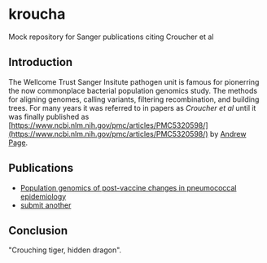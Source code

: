 # kroucha
Mock repository for Sanger publications citing Croucher et al

## Introduction

The Wellcome Trust Sanger Insitute pathogen unit is famous for 
pionerring the now commonplace bacterial population genomics study.
The methods for aligning genomes, calling variants, 
filtering recombination, and building trees. For many years
it was referred to in papers as _Croucher et al_ until
it was finally published as 
[https://www.ncbi.nlm.nih.gov/pmc/articles/PMC5320598/](https://www.ncbi.nlm.nih.gov/pmc/articles/PMC5320598/)
by [Andrew Page](https://github.com/andrewjpage).

## Publications

* [Population genomics of post-vaccine changes in pneumococcal epidemiology](https://www.ncbi.nlm.nih.gov/pmc/articles/PMC3725542/)
* [submit another](https://github.com/tseemann/kroucha/issues)

## Conclusion

"Crouching tiger, hidden dragon".

